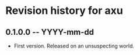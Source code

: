# Revision history for axu

## 0.1.0.0 -- YYYY-mm-dd

* First version. Released on an unsuspecting world.
